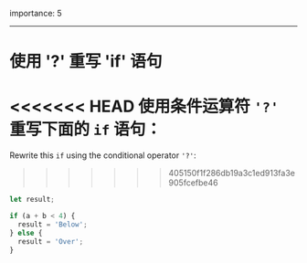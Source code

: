 importance: 5

---

# 使用 '?' 重写 'if' 语句

<<<<<<< HEAD
使用条件运算符 `'?'` 重写下面的 `if` 语句：
=======
Rewrite this `if` using the conditional operator `'?'`:
>>>>>>> 405150f1f286db19a3c1ed913fa3e905fcefbe46

```js
let result;

if (a + b < 4) {
  result = 'Below';
} else {
  result = 'Over';
}
```
